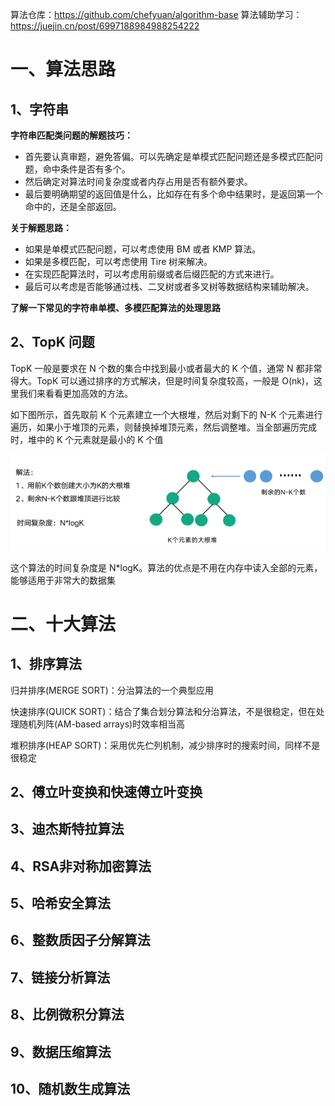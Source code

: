 算法仓库：https://github.com/chefyuan/algorithm-base
算法辅助学习： https://juejin.cn/post/6997188984988254222


# 一、算法思路

## 1、字符串

**字符串匹配类问题的解题技巧：**
- 首先要认真审题，避免答偏。可以先确定是单模式匹配问题还是多模式匹配问题，命中条件是否有多个。
- 然后确定对算法时间复杂度或者内存占用是否有额外要求。
- 最后要明确期望的返回值是什么，比如存在有多个命中结果时，是返回第一个命中的，还是全部返回。

**关于解题思路：**
- 如果是单模式匹配问题，可以考虑使用 BM 或者 KMP 算法。
- 如果是多模匹配，可以考虑使用 Tire 树来解决。
- 在实现匹配算法时，可以考虑用前缀或者后缀匹配的方式来进行。
- 最后可以考虑是否能够通过栈、二叉树或者多叉树等数据结构来辅助解决。

**了解一下常见的字符串单模、多模匹配算法的处理思路**

## 2、TopK 问题

TopK 一般是要求在 N 个数的集合中找到最小或者最大的 K 个值，通常 N 都非常得大。TopK 可以通过排序的方式解决，但是时间复杂度较高，一般是 O(nk)，这里我们来看看更加高效的方法。

如下图所示，首先取前 K 个元素建立一个大根堆，然后对剩下的 N-K 个元素进行遍历，如果小于堆顶的元素，则替换掉堆顶元素，然后调整堆。当全部遍历完成时，堆中的 K 个元素就是最小的 K 个值

![](image/TopK问题.png)

这个算法的时间复杂度是 N*logK。算法的优点是不用在内存中读入全部的元素，能够适用于非常大的数据集

# 二、十大算法

## 1、排序算法

归并排序(MERGE SORT)：分治算法的一个典型应用

快速排序(QUICK SORT)：结合了集合划分算法和分治算法，不是很稳定，但在处理随机列阵(AM-based arrays)时效率相当高

堆积排序(HEAP SORT)：采用优先伫列机制，减少排序时的搜索时间，同样不是很稳定

## 2、傅立叶变换和快速傅立叶变换


## 3、迪杰斯特拉算法


## 4、RSA非对称加密算法


## 5、哈希安全算法


## 6、整数质因子分解算法


## 7、链接分析算法


## 8、比例微积分算法


## 9、数据压缩算法


## 10、随机数生成算法



